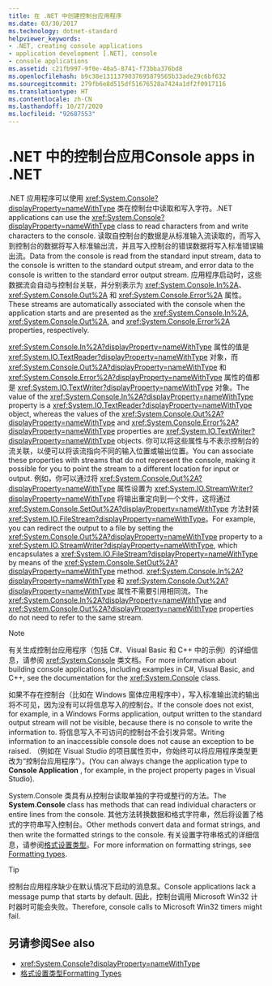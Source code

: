 ```yaml
---
title: 在 .NET 中创建控制台应用程序
ms.date: 03/30/2017
ms.technology: dotnet-standard
helpviewer_keywords:
- .NET, creating console applications
- application development [.NET], console
- console applications
ms.assetid: c21fb997-9f0e-40a5-8741-f73bba376bd8
ms.openlocfilehash: b9c38e1311379037695879565b33ade29c6bf632
ms.sourcegitcommit: 279fb6e8d515df51676528a7424a1df2f0917116
ms.translationtype: HT
ms.contentlocale: zh-CN
ms.lasthandoff: 10/27/2020
ms.locfileid: "92687553"
---
```

# <a name="console-apps-in-net"></a><span data-ttu-id="d5dc4-102">.NET 中的控制台应用</span><span class="sxs-lookup"><span data-stu-id="d5dc4-102">Console apps in .NET</span></span>

<span data-ttu-id="d5dc4-103">.NET 应用程序可以使用 <xref:System.Console?displayProperty=nameWithType> 类在控制台中读取和写入字符。</span><span class="sxs-lookup"><span data-stu-id="d5dc4-103">.NET applications can use the <xref:System.Console?displayProperty=nameWithType> class to read characters from and write characters to the console.</span></span> <span data-ttu-id="d5dc4-104">读取自控制台的数据是从标准输入流读取的，而写入到控制台的数据将写入标准输出流，并且写入控制台的错误数据将写入标准错误输出流。</span><span class="sxs-lookup"><span data-stu-id="d5dc4-104">Data from the console is read from the standard input stream, data to the console is written to the standard output stream, and error data to the console is written to the standard error output stream.</span></span> <span data-ttu-id="d5dc4-105">应用程序启动时，这些数据流会自动与控制台关联，并分别表示为 <xref:System.Console.In%2A>、<xref:System.Console.Out%2A> 和 <xref:System.Console.Error%2A> 属性。</span><span class="sxs-lookup"><span data-stu-id="d5dc4-105">These streams are automatically associated with the console when the application starts and are presented as the <xref:System.Console.In%2A>, <xref:System.Console.Out%2A>, and <xref:System.Console.Error%2A> properties, respectively.</span></span>

<span data-ttu-id="d5dc4-106"><xref:System.Console.In%2A?displayProperty=nameWithType> 属性的值是 <xref:System.IO.TextReader?displayProperty=nameWithType> 对象，而 <xref:System.Console.Out%2A?displayProperty=nameWithType> 和 <xref:System.Console.Error%2A?displayProperty=nameWithType> 属性的值都是 <xref:System.IO.TextWriter?displayProperty=nameWithType> 对象。</span><span class="sxs-lookup"><span data-stu-id="d5dc4-106">The value of the <xref:System.Console.In%2A?displayProperty=nameWithType> property is a <xref:System.IO.TextReader?displayProperty=nameWithType> object, whereas the values of the <xref:System.Console.Out%2A?displayProperty=nameWithType> and <xref:System.Console.Error%2A?displayProperty=nameWithType> properties are <xref:System.IO.TextWriter?displayProperty=nameWithType> objects.</span></span> <span data-ttu-id="d5dc4-107">你可以将这些属性与不表示控制台的流关联，以便可以将该流指向不同的输入位置或输出位置。</span><span class="sxs-lookup"><span data-stu-id="d5dc4-107">You can associate these properties with streams that do not represent the console, making it possible for you to point the stream to a different location for input or output.</span></span> <span data-ttu-id="d5dc4-108">例如，你可以通过将 <xref:System.Console.Out%2A?displayProperty=nameWithType> 属性设置为 <xref:System.IO.StreamWriter?displayProperty=nameWithType> 将输出重定向到一个文件，这将通过 <xref:System.Console.SetOut%2A?displayProperty=nameWithType> 方法封装 <xref:System.IO.FileStream?displayProperty=nameWithType>。</span><span class="sxs-lookup"><span data-stu-id="d5dc4-108">For example, you can redirect the output to a file by setting the <xref:System.Console.Out%2A?displayProperty=nameWithType> property to a <xref:System.IO.StreamWriter?displayProperty=nameWithType>, which encapsulates a <xref:System.IO.FileStream?displayProperty=nameWithType> by means of the <xref:System.Console.SetOut%2A?displayProperty=nameWithType> method.</span></span> <span data-ttu-id="d5dc4-109"><xref:System.Console.In%2A?displayProperty=nameWithType> 和 <xref:System.Console.Out%2A?displayProperty=nameWithType> 属性不需要引用相同流。</span><span class="sxs-lookup"><span data-stu-id="d5dc4-109">The <xref:System.Console.In%2A?displayProperty=nameWithType> and <xref:System.Console.Out%2A?displayProperty=nameWithType> properties do not need to refer to the same stream.</span></span>

> [!NOTE]
> <span data-ttu-id="d5dc4-110">有关生成控制台应用程序（包括 C#、Visual Basic 和 C++ 中的示例）的详细信息，请参阅 <xref:System.Console> 类文档。</span><span class="sxs-lookup"><span data-stu-id="d5dc4-110">For more information about building console applications, including examples in C#, Visual Basic, and C++, see the documentation for the <xref:System.Console> class.</span></span>

<span data-ttu-id="d5dc4-111">如果不存在控制台（比如在 Windows 窗体应用程序中），写入标准输出流的输出将不可见，因为没有可以将信息写入的控制台。</span><span class="sxs-lookup"><span data-stu-id="d5dc4-111">If the console does not exist, for example, in a Windows Forms application, output written to the standard output stream will not be visible, because there is no console to write the information to.</span></span> <span data-ttu-id="d5dc4-112">将信息写入不可访问的控制台不会引发异常。</span><span class="sxs-lookup"><span data-stu-id="d5dc4-112">Writing information to an inaccessible console does not cause an exception to be raised.</span></span> <span data-ttu-id="d5dc4-113">（例如在 Visual Studio 的项目属性页中，你始终可以将应用程序类型更改为“控制台应用程序”）。</span><span class="sxs-lookup"><span data-stu-id="d5dc4-113">(You can always change the application type to **Console Application** , for example, in the project property pages in Visual Studio).</span></span>

<span data-ttu-id="d5dc4-114">System.Console  类具有从控制台读取单独的字符或整行的方法。</span><span class="sxs-lookup"><span data-stu-id="d5dc4-114">The **System.Console** class has methods that can read individual characters or entire lines from the console.</span></span> <span data-ttu-id="d5dc4-115">其他方法转换数据和格式字符串，然后将设置了格式的字符串写入控制台。</span><span class="sxs-lookup"><span data-stu-id="d5dc4-115">Other methods convert data and format strings, and then write the formatted strings to the console.</span></span> <span data-ttu-id="d5dc4-116">有关设置字符串格式的详细信息，请参阅[格式设置类型](base-types/formatting-types.md)。</span><span class="sxs-lookup"><span data-stu-id="d5dc4-116">For more information on formatting strings, see [Formatting types](base-types/formatting-types.md).</span></span>

> [!TIP]
> <span data-ttu-id="d5dc4-117">控制台应用程序缺少在默认情况下启动的消息泵。</span><span class="sxs-lookup"><span data-stu-id="d5dc4-117">Console applications lack a message pump that starts by default.</span></span> <span data-ttu-id="d5dc4-118">因此，控制台调用 Microsoft Win32 计时器时可能会失败。</span><span class="sxs-lookup"><span data-stu-id="d5dc4-118">Therefore, console calls to Microsoft Win32 timers might fail.</span></span>

## <a name="see-also"></a><span data-ttu-id="d5dc4-119">另请参阅</span><span class="sxs-lookup"><span data-stu-id="d5dc4-119">See also</span></span>

- <xref:System.Console?displayProperty=nameWithType>
- [<span data-ttu-id="d5dc4-120">格式设置类型</span><span class="sxs-lookup"><span data-stu-id="d5dc4-120">Formatting Types</span></span>](base-types/formatting-types.md)
